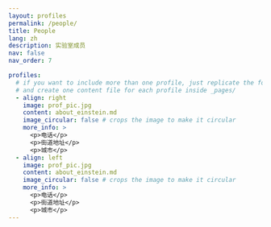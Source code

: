 ```yaml
---
layout: profiles
permalink: /people/
title: People
lang: zh
description: 实验室成员
nav: false
nav_order: 7

profiles:
  # if you want to include more than one profile, just replicate the following block
  # and create one content file for each profile inside _pages/
  - align: right
    image: prof_pic.jpg
    content: about_einstein.md
    image_circular: false # crops the image to make it circular
    more_info: >
      <p>电话</p>
      <p>街道地址</p>
      <p>城市</p>
  - align: left
    image: prof_pic.jpg
    content: about_einstein.md
    image_circular: false # crops the image to make it circular
    more_info: >
      <p>电话</p>
      <p>街道地址</p>
      <p>城市</p>
---
```

